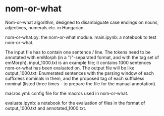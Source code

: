 # nom-or-what
Nom-or-what algorithm, designed to disambiguate case endings on nouns, adjectives, numerals etc. in Hungarian.

nom-or-what.py: the nom-or-what module. 
main.ipynb: a notebook to test nom-or-what.

The input file has to contain one sentence / line. The tokens need to be annotated with emMorph (in a  "/"-separated format, and with the tag set of emMorph).
input_1000.txt is an example file; it contains 1000 sentences nom-or-what has been evaluated on.
The output file will be like output_1000.txt: Enumerated sentences with the parsing window of each suffixless nominals in them, and the proposed tag of each suffixless nominal (listed three times - to prepare the file for the manual annotation).

macros.yml: config file for the macros used in nom-or-what.

evaluate.ipynb: a notebook for the evaluation of files in the format of output_1000.txt and annotated_1000.txt.

